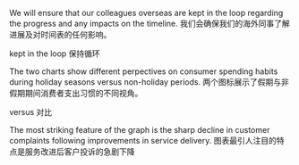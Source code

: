 We will ensure that our colleagues overseas are kept in the loop regarding the progress and any impacts on the timeline.
我们会确保我们的海外同事了解进展及对时间表的任何影响。

kept in the loop 保持循环


The two charts show different perpectives on consumer spending habits during holiday seasons versus non-holiday periods.
两个图标展示了假期与非假期期间消费者支出习惯的不同视角。

versus 对比

The most striking feature of the graph is the sharp decline in customer complaints following improvements in service delivery.
图表最引人注目的特点是服务改进后客户投诉的急剧下降

